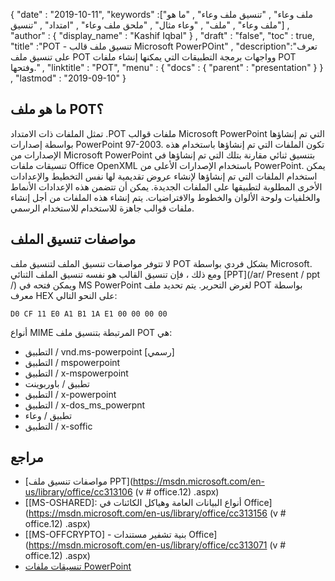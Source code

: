 {
  "date" : "2019-10-11",
  "keywords" :["ملف وعاء" , "تنسيق ملف وعاء" , "ما هو ملف وعاء" , "ملف" , "وعاء مثال" , "ملحق ملف وعاء" , "امتداد" , "تنسيق"] ,
  "author" : {
    "display_name" : "Kashif Iqbal"
} ,
  "draft" : "false",
  "toc" : true,
  "title" :"POT - تنسيق ملف قالب Microsoft PowerPOint" ,
  "description":"تعرف على تنسيق ملف POT وواجهات برمجة التطبيقات التي يمكنها إنشاء ملفات POT وفتحها." ,
  "linktitle" : "POT",
  "menu" : {
    "docs" : {
      "parent" : "presentation"
}
} ,
  "lastmod" : "2019-09-10"
}

## ما هو ملف POT؟

تمثل الملفات ذات الامتداد .POT ملفات قوالب Microsoft PowerPoint التي تم إنشاؤها بواسطة إصدارات PowerPoint 97-2003. تكون الملفات التي تم إنشاؤها باستخدام هذه الإصدارات من Microsoft PowerPoint بتنسيق ثنائي مقارنة بتلك التي تم إنشاؤها في تنسيقات ملفات Office OpenXML باستخدام الإصدارات الأعلى من PowerPoint. يمكن استخدام الملفات التي تم إنشاؤها لإنشاء عروض تقديمية لها نفس التخطيط والإعدادات الأخرى المطلوبة لتطبيقها على الملفات الجديدة. يمكن أن تتضمن هذه الإعدادات الأنماط والخلفيات ولوحة الألوان والخطوط والافتراضيات. يتم إنشاء هذه الملفات من أجل إنشاء ملفات قوالب جاهزة للاستخدام للاستخدام الرسمي.

## مواصفات تنسيق الملف ##

لا تتوفر مواصفات تنسيق الملف لتنسيق ملف POT بشكل فردي بواسطة Microsoft. ومع ذلك ، فإن تنسيق القالب هو نفسه تنسيق الملف الثنائي [PPT](/ar/ Present / ppt /) ويمكن فتحه في MS PowerPoint لغرض التحرير. يتم تحديد ملف POT بواسطة معرف HEX على النحو التالي:

```
D0 CF 11 E0 A1 B1 1A E1 00 00 00 00
```

أنواع MIME المرتبطة بتنسيق ملف POT هي:

* التطبيق / vnd.ms-powerpoint [رسمي]
* التطبيق / mspowerpoint
* التطبيق / x-mspowerpoint
* تطبيق / باوربوينت
* التطبيق / x-powerpoint
* التطبيق / x-dos_ms_powerpnt
* تطبيق / وعاء
* التطبيق / x-soffic

## مراجع ##

* [مواصفات تنسيق ملف PPT](https://msdn.microsoft.com/en-us/library/office/cc313106 (v # office.12) .aspx)
* [[MS-OSHARED]: أنواع البيانات العامة وهياكل الكائنات في Office](https://msdn.microsoft.com/en-us/library/office/cc313156 (v # office.12) .aspx)
* [[MS-OFFCRYPTO] - بنية تشفير مستندات Office](https://msdn.microsoft.com/en-us/library/office/cc313071 (v # office.12) .aspx)
* [تنسيقات ملفات PowerPoint](https://en.wikipedia.org/wiki/Microsoft_PowerPoint#File_formats)

